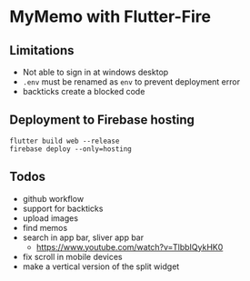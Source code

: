 # MyMemo with Flutter-Fire

## Limitations

- Not able to sign in at windows desktop
- `.env` must be renamed as `env` to prevent deployment error
- backticks create a blocked code

## Deployment to Firebase hosting

```
flutter build web --release
firebase deploy --only=hosting

```

## Todos

- github workflow
- support for backticks
- upload images
- find memos
- search in app bar, sliver app bar
  - https://www.youtube.com/watch?v=TlbbIQykHK0
- fix scroll in mobile devices
- make a vertical version of the split widget
